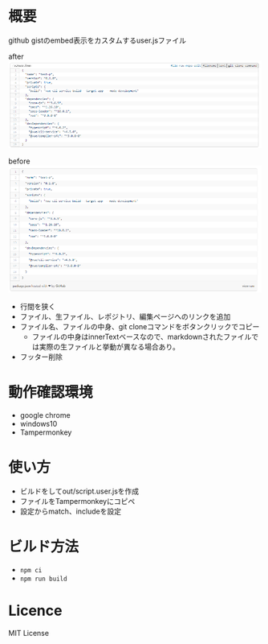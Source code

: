 # 概要

github gistのembed表示をカスタムするuser.jsファイル

after
![](./readme-img/imgTemp-2020-09-06-00-07-26.png)

before
![](./readme-img/imgTemp-2020-09-06-00-07-29.png)


- 行間を狭く
- ファイル、生ファイル、レポジトリ、編集ページへのリンクを追加
- ファイル名、ファイルの中身、git cloneコマンドをボタンクリックでコピー
  - ファイルの中身はinnerTextベースなので、markdownされたファイルでは実際の生ファイルと挙動が異なる場合あり。
- フッター削除

# 動作確認環境

- google chrome
- windows10
- Tampermonkey

# 使い方

- ビルドをしてout/script.user.jsを作成
- ファイルをTampermonkeyにコピペ
- 設定からmatch、includeを設定


# ビルド方法

- `npm ci`
- `npm run build`

# Licence
MIT License
